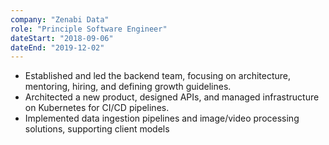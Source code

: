 ```yaml
---
company: "Zenabi Data"
role: "Principle Software Engineer"
dateStart: "2018-09-06"
dateEnd: "2019-12-02"
---
```


- Established and led the backend team, focusing on architecture, mentoring, hiring, and defining growth guidelines.
- Architected a new product, designed APIs, and managed infrastructure on Kubernetes for CI/CD pipelines.
- Implemented data ingestion pipelines and image/video processing solutions, supporting client models
